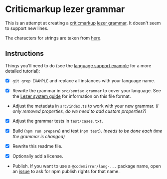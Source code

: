 # Criticmarkup lezer grammar

This is an attempt at creating a [criticmarkup](https://github.com/CriticMarkup/CriticMarkup-toolkit) [lezer grammar](https://lezer.codemirror.net/). It doesn't seem to support new lines.

The characters for strings are taken from [here](https://github.com/lezer-parser/json/blob/fb6ce500ca64c3345eee09f8bd4566cf65ad0af0/src/json.grammar#L24-L26).

## Instructions

Things you'll need to do (see the [language support example](https://codemirror.net/6/examples/lang-package/) for a more detailed tutorial):

 * [x] `git grep EXAMPLE` and replace all instances with your language name.

 * [x] Rewrite the grammar in `src/syntax.grammar` to cover your language. See the [Lezer system guide](https://lezer.codemirror.net/docs/guide/#writing-a-grammar) for information on this file format.

 * Adjust the metadata in `src/index.ts` to work with your new grammar. *(I only removed properties, do we need to add custom properties?)*

 * [x] Adjust the grammar tests in `test/cases.txt`.

 * [x] Build (`npm run prepare`) and test (`npm test`). *(needs to be done each time the grammar is changed)*

 * [x] Rewrite this readme file.

 * [x] Optionally add a license.

 * Publish. If you want to use a `@codemirror/lang-...` package name, open an [issue](https://github.com/codemirror/codemirror.next/issues) to ask for npm publish rights for that name.

